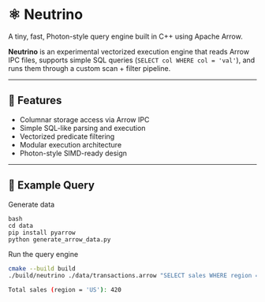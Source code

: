 # ⚛️ Neutrino

A tiny, fast, Photon-style query engine built in C++ using Apache Arrow.

**Neutrino** is an experimental vectorized execution engine that reads Arrow IPC files, supports simple SQL queries (`SELECT col WHERE col = 'val'`), and runs them through a custom scan + filter pipeline.

---

## 🚀 Features

- Columnar storage access via Arrow IPC
- Simple SQL-like parsing and execution
- Vectorized predicate filtering
- Modular execution architecture
- Photon-style SIMD-ready design

---

## 📂 Example Query

Generate data
```
bash
cd data
pip install pyarrow
python generate_arrow_data.py
```

Run the query engine
```bash
cmake --build build
./build/neutrino ./data/transactions.arrow "SELECT sales WHERE region = 'US'"

Total sales (region = 'US'): 420
```